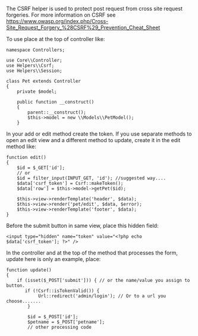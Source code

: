 The CSRF helper is used to protect post request from cross site request forgeries. For more information on CSRF see
<a href='https://www.owasp.org/index.php/Cross-Site_Request_Forgery_%28CSRF%29_Prevention_Cheat_Sheet'>https://www.owasp.org/index.php/Cross-Site_Request_Forgery_%28CSRF%29_Prevention_Cheat_Sheet</a>

To use place at the top of controller like:

```
namespace Controllers;

use Core\\Controller;
use Helpers\\Csrf;
use Helpers\\Session;

class Pet extends Controller
{
    private $model;

    public function __construct()
    {
        parent::__construct();
        $this->model = new \\Models\\PetModel();
    }
```

In your add or edit method create the token. If you use separate methods to open an edit view and a different method to update, create it in the edit method like:

```
function edit()
{
    $id = $_GET['id'];
    // or
    $id = filter_input(INPUT_GET, 'id'); //suggested way....
    $data['csrf_token'] = Csrf::makeToken();
    $data['row'] = $this->model->getPet($id);

    $this->view->renderTemplate('header', $data);
    $this->view->render('pet/edit', $data, $error);
    $this->view->renderTemplate('footer', $data);
}
```

Before the submit button in same view, place this hidden field:

```
<input type="hidden" name="token" value="<?php echo $data['csrf_token']; ?>" />
```

In the controller and at the top of the method that processes the form, update here is only an example, place:

```
function update()
{
    if (isset($_POST['submit'])) { // or the name/value you assign to button.
       if (!Csrf::isTokenValid()) {
            Url::redirect('admin/login'); // Or to a url you choose.......
        }

        $id = $_POST['id'];
        $petname = $_POST['petname'];
        // other processing code
```
